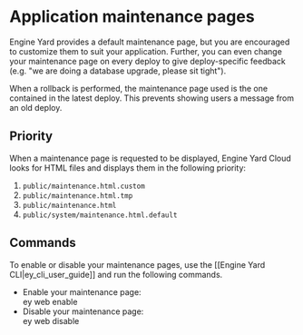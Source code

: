 # Application maintenance pages

Engine Yard provides a default maintenance page, but you are encouraged 
to customize them to suit your application. Further, you can even change 
your maintenance page on every deploy to give deploy-specific feedback 
(e.g. "we are doing a database upgrade, please sit tight"). 

When a rollback is performed, the maintenance page used is the one 
contained in the latest deploy.  This prevents showing users a message from 
an old deploy.

## Priority
When a maintenance page is requested to be displayed, Engine Yard Cloud looks for
HTML files and displays them in the following priority:

1. `public/maintenance.html.custom`
2. `public/maintenance.html.tmp`
3. `public/maintenance.html`
4. `public/system/maintenance.html.default`

## Commands
To enable or disable your maintenance pages, use the [[Engine Yard CLI|ey_cli_user_guide]]
and run the following commands.

- Enable your maintenance page:        
      ey web enable
- Disable your maintenance page:  
      ey web disable

